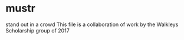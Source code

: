# mustr
stand out in a crowd
This file is a collaboration of work by the Walkleys Scholarship group of 2017
